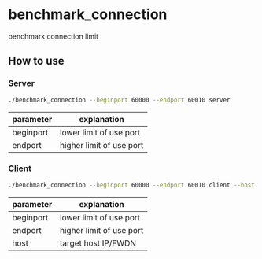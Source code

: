 # benchmark_connection
benchmark connection limit

## How to use

### Server

```sh
./benchmark_connection --beginport 60000 --endport 60010 server
```

| parameter | explanation  |
|-----------|--------------|
| beginport | lower limit of use port |
| endport   | higher limit of use port |



### Client

```sh
./benchmark_connection --beginport 60000 --endport 60010 client --host 127.0.0.1
```

| parameter | explanation  |
|-----------|--------------|
| beginport | lower limit of use port |
| endport   | higher limit of use port |
| host      | target host IP/FWDN |
